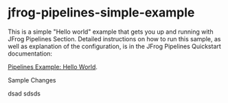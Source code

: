 # jfrog-pipelines-simple-example   

This is a simple "Hello world"  example that gets you up and running with JFrog Pipelines Section.
Detailed instructions on how to run this sample, as well as explanation of the configuration, is in the JFrog Pipelines Quickstart documentation:


[Pipelines Example: Hello World](https://www.jfrog.com/confluence/display/JFROG/Pipeline+Example%3A+Hello+World).

Sample Changes


dsad
sdsds
